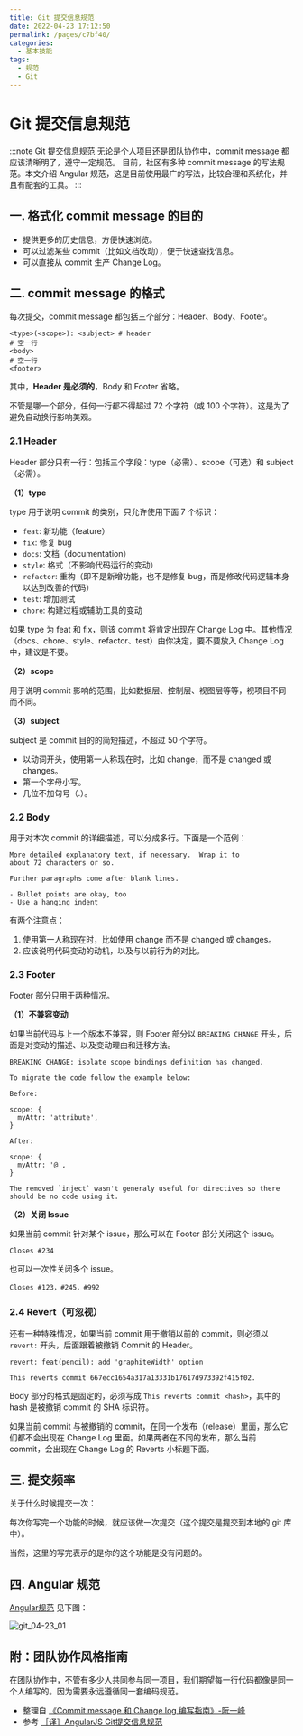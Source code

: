 ```yaml
---
title: Git 提交信息规范
date: 2022-04-23 17:12:50
permalink: /pages/c7bf40/
categories:
  - 基本技能
tags:
  - 规范
  - Git
---
```


# Git 提交信息规范

:::note Git 提交信息规范
无论是个人项目还是团队协作中，commit message 都应该清晰明了，遵守一定规范。
目前，社区有多种 commit message 的写法规范。本文介绍 Angular 规范，这是目前使用最广的写法，比较合理和系统化，并且有配套的工具。
:::

## 一. 格式化 commit message 的目的

- 提供更多的历史信息，方便快速浏览。
- 可以过滤某些 commit（比如文档改动），便于快速查找信息。
- 可以直接从 commit 生产 Change Log。

## 二. commit message 的格式

每次提交，commit message 都包括三个部分：Header、Body、Footer。

```
<type>(<scope>): <subject> # header
# 空一行
<body>
# 空一行
<footer> 
```

其中，**Header 是必须的**，Body 和 Footer 省略。

不管是哪一个部分，任何一行都不得超过 72 个字符（或 100 个字符）。这是为了避免自动换行影响美观。

### 2.1 Header

Header 部分只有一行：包括三个字段：type（必需）、scope（可选）和 subject（必需）。

**（1）type**

type 用于说明 commit 的类别，只允许使用下面 7 个标识：

- `feat`: 新功能（feature）
- `fix`: 修复 bug
- `docs`: 文档（documentation）
- `style`: 格式（不影响代码运行的变动）
- `refactor`: 重构（即不是新增功能，也不是修复 bug，而是修改代码逻辑本身以达到改善的代码）
- `test`: 增加测试
- `chore`: 构建过程或辅助工具的变动

如果 type 为 feat 和 fix，则该 commit 将肯定出现在 Change Log 中。其他情况（docs、chore、style、refactor、test）由你决定，要不要放入 Change Log 中，建议是不要。

**（2）scope**

用于说明 commit 影响的范围，比如数据层、控制层、视图层等等，视项目不同而不同。

**（3）subject**

subject 是 commit 目的的简短描述，不超过 50 个字符。

- 以动词开头，使用第一人称现在时，比如 change，而不是 changed 或 changes。
- 第一个字母小写。
- 几位不加句号（.）。

### 2.2 Body

用于对本次 commit 的详细描述，可以分成多行。下面是一个范例：

```
More detailed explanatory text, if necessary.  Wrap it to 
about 72 characters or so. 

Further paragraphs come after blank lines.

- Bullet points are okay, too
- Use a hanging indent
```

有两个注意点：

1. 使用第一人称现在时，比如使用 change 而不是 changed 或 changes。
2. 应该说明代码变动的动机，以及与以前行为的对比。

### 2.3 Footer

Footer 部分只用于两种情况。

**（1）不兼容变动**

如果当前代码与上一个版本不兼容，则 Footer 部分以 `BREAKING CHANGE` 开头，后面是对变动的描述、以及变动理由和迁移方法。

```
BREAKING CHANGE: isolate scope bindings definition has changed.

To migrate the code follow the example below:

Before:

scope: {
  myAttr: 'attribute',
}

After:

scope: {
  myAttr: '@',
}

The removed `inject` wasn't generaly useful for directives so there should be no code using it.
```

**（2）关闭 Issue**

如果当前 commit 针对某个 issue，那么可以在 Footer 部分关闭这个 issue。

```
Closes #234
```

也可以一次性关闭多个 issue。

```
Closes #123，#245，#992
```

### 2.4 Revert（可忽视）

还有一种特殊情况，如果当前 commit 用于撤销以前的 commit，则必须以 `revert:` 开头，后面跟着被撤销 Commit 的 Header。

```
revert: feat(pencil): add 'graphiteWidth' option

This reverts commit 667ecc1654a317a13331b17617d973392f415f02.
```

Body 部分的格式是固定的，必须写成 `This reverts commit <hash>`，其中的 hash 是被撤销 commit 的 SHA 标识符。

如果当前 commit 与被撤销的 commit，在同一个发布（release）里面，那么它们都不会出现在 Change Log 里面。如果两者在不同的发布，那么当前 commit，会出现在 Change Log 的 Reverts 小标题下面。

## 三. 提交频率

关于什么时候提交一次：

每次你写完一个功能的时候，就应该做一次提交（这个提交是提交到本地的 git 库中）。

当然，这里的写完表示的是你的这个功能是没有问题的。

## 四. Angular 规范

[Angular规范](https://docs.google.com/document/d/1QrDFcIiPjSLDn3EL15IJygNPiHORgU1_OOAqWjiDU5Y/edit#heading=h.greljkmo14y0) 见下图：

![git_04-23_01](https://cdn.jsdelivr.net/gh/oliver556/image-hosting@master/20220423/git_04-23_01.1b4243x1lcm8.webp)

## 附：团队协作风格指南

在团队协作中，不管有多少人共同参与同一项目，我们期望每一行代码都像是同一个人编写的。因为需要永远遵循同一套编码规范。

- 整理自 [《Commit message 和 Change log 编写指南》-阮一峰](http://www.ruanyifeng.com/blog/2016/01/commit_message_change_log.html)
- 参考 [［译］AngularJS Git提交信息规范](https://segmentfault.com/a/1190000004282514)

